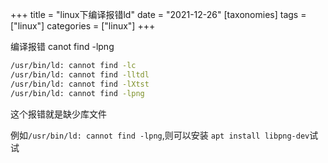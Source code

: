 +++
title =  "linux下编译报错ld"
date =   "2021-12-26"
[taxonomies] 
tags = ["linux"]
categories = ["linux"]
+++

编译报错 canot find -lpng


```  bash
/usr/bin/ld: cannot find -lc
/usr/bin/ld: cannot find -lltdl
/usr/bin/ld: cannot find -lXtst
/usr/bin/ld: cannot find -lpng
```

这个报错就是缺少库文件

例如`/usr/bin/ld: cannot find -lpng`,则可以安装 `apt install libpng-dev`试试

